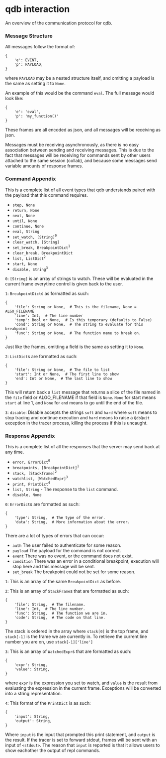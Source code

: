 qdb interaction
===============

An overview of the communication protocol for qdb.


### Message Structure ###

All messages follow the format of:


    {
        'e': EVENT,
        'p': PAYLOAD,
    }


where `PAYLOAD` may be a nested structure itself, and omitting a payload is
the same as setting it to `None`.

An example of this would be the command `eval`. The full message would look
like:



    {
        'e': 'eval',
        'p': 'my_function()'
    }


These frames are all encoded as json, and all messages will be receiving as
json.

Messages must be receiving asynchronously, as there is no easy association
between sending and receiving messages. This is due to the fact that messages
will be receiving for commands sent by other users attached to the same session
(collab), and because some messages send variable amounts of response frames.


### Command Appendix ###

This is a complete list of all event types that qdb understands paired with the
payload that this command requires.

- `step, None`
- `return, None`
- `next, None`
- `until, None`
- `continue, None`
- `eval, String`
- `set_watch, [String]`<sup>`0`</sup>
- `clear_watch, [String]`
- `set_break, BreakpointDict`<sup>`1`</sup>
- `clear_break, BreakpointDict`
- `list, ListDict`<sup>`2`</sup>
- `start, None`
- `disable, String`<sup>`3`</sup>



`0`: `[String]` is an array of strings to watch. These will be evaluated in the
current frame everytime control is given back to the user.

`1`: `BreakpointDict`s as formatted as such:


    {
        'file': String or None,  # This is the filename, None = ALGO_FILENAME
        'line': Int,  # The line number
        'temp': Bool or None,  # Is this temporary (defaults to False)
        'cond': String or None,  # The string to evaluate for this breakpoint
        'func': String or None,  # The function name to break on.
    }


Just like the frames, omitting a field is the same as setting it to `None`.


`2`: `ListDict`s are formatted as such:


    {
        'file': String or None,  # The file to list
        'start': Int or None,  # The first line to show
        'end': Int or None,  # The last line to show
    }

This will return back a `list` message that returns a slice of the file
named in the `file` field or ALGO_FILENAME if that field is `None`.
`None` for start means `start` at line 1, and `None` for `end` means to go until
the end of the file.


`3`: `disable`: Disable accepts the strings `soft` and `hard` where `soft` means
to stop tracing and continue execution and `hard` means to raise a `QdbQuit`
exception in the tracer process, killing the process if this is uncaught.


### Response Appendix ###

This is a complete list of all the responses that the server may send back at
any time.


- `error, ErrorDict`<sup>`0`</sup>
- `breakpoints, [BreakpointDict]`<sup>`1`</sup>
- `stack, [Stackframe]`<sup>`2`</sup>
- `watchlist, [WatchedExpr]`<sup>`3`</sup>
- `print, PrintDict`<sup>`4`</sup>
- `list, String` - The response to the `list` command.
- `disable, None`

`0`: `ErrorDict`s are formatted as such:

    {
        'type': String,  # The type of the error.
        'data': String,  # More information about the error.
    }

There are a lot of types of errors that can occur:

- `auth`  The user failed to authenticate for some reason.
- `payload`  The payload for the command is not correct.
- `event`  There was no event, or the command does not exist.
- `condition`  There was an error in a conditional breakpoint, execution will
stop here and this message will be sent.
- `set_break` The breakpoint could not be set for some reason.


`1`: This is an array of the same `BreakpointDict` as before.

`2`: This is an array of `StackFrame`s that are formatted as such:

    {
        'file': String,  # The filename.
        'line': Int,  # The line number.
        'func': String,  # The function we are in.
        'code': String,  # The code on that line.
    }

The stack is ordered in the array where `stack[0]` is the top frame, and
`stack[-1]` is the frame we are currently in. To retrieve the current line
number you are on, use `stack[-1]['line']`


`3`: This is an array of `WatchedExpr`s that are formatted as such:

    {
        'expr': String,
        'value': String,
    }

where `expr` is the expression you set to watch, and `value` is the result
from evaluating the expression in the current frame. Exceptions will be
converted into a string representation.


`4`: This format of the `PrintDict` is as such:

    {
        'input': String,
        'output': String,
    }

Where `input` is the input that prompted this print statement, and `output` is
the result. If the tracer is set to forward stdout, frames will be sent with an
input of `<stdout>`. The reason that `input` is reported is that it allows users
to show eachother the output of repl commands.
